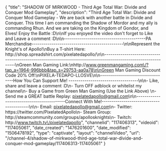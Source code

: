 {
    "title": "SHADOW OF MIRKWOOD - Third Age Total War: Divide and Conquer Mod Gameplay",
    "description": "Third Age Total War: Divide and Conquer Mod Gameplay - We are back with another battle in Divide and Conquer.  This time I am commanding the Shadow of Mordor and my ally is commanding Rhun.  And we are taking on the Kingdom of Gondor, and Elves!  Enjoy the Battle :D\n\nIf you enjoyed the video don't forget to Like and Leave a comment :D\n\n-----------------------------------------PA Merchandise----------------------------------------------\n\nRepresent the Knight's of Apollo!\nBuy a T-shirt Here: http:\/\/shop.spreadshirt.com\/pixelatedapollo\/\n\n---------------------------------------------------------------------------------------------------------------\nGreen Man Gaming Link:\nhttp:\/\/www.greenmangaming.com\/?tap_a=1964-996bbb&tap_s=29753-aa0a78\n\nGreen Man Gaming Discount Code 20% Off:\nPIXELA-TEDAPO-LLOSVE\n\n----------------------------------How You Can Support Me! -----------------------------------\n\n- Like, share and leave a comment :D\n- Turn OFF adblock or whitelist my channel\n- Buy a Game from Green Man Gaming (Use the Link Above) \n- Send me a GREAT battle Replay: pixelatedapollo@gmail.com\n\n------------------------------------------Connect With Me!-----------------------------------------\n\n- Email: pixelatedapollo@gmail.com\n- Twitter: https:\/\/twitter.com\/PixelatedApollo\n- Steam Group:  http:\/\/steamcommunity.com\/groups\/apollosknights\n- Twitch: http:\/\/www.twitch.tv\/pixelatedapollo",
    "channelid": "117406313",
    "videoid": "117405061",
    "date_created": "1476201600",
    "date_modified": "1506478192",
    "type": "captivate",
    "layout": "channelVideo",
    "url": "\/channel-4\/shadow-of-mirkwood-third-age-total-war-divide-and-conquer-mod-gameplay\/117406313-117405061"
}